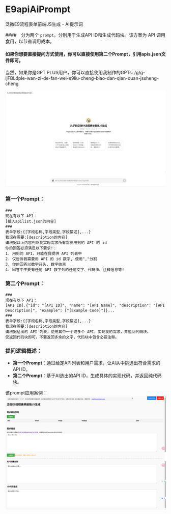 # E9apiAiPrompt
泛微E9流程表单前端JS生成 - AI提示词

####　分为两个 `prompt`，分别用于生成API ID和生成代码块。该方案为 API 调用食用，以节省调用成本。
#### 如果你想要直接提问方式使用，你可以直接使用第二个Prompt，引用apis.json文件即可。

当然，如果你是GPT PLUS用户，你可以直接使用我制作的GPTs: /g/g-ljFBLdpIe-wan-zi-de-fan-wei-e9liu-cheng-biao-dan-qian-duan-jssheng-cheng

![onesGpts](/reademe/Ones_GPTs.png)

### 第一个Prompt：
```plaintext
###
现在有以下 API：
[插入apilist.json的内容]
###
表单字段:{[字段名称,字段类型,字段描述],...}
我现在需要:[description的内容]
请根据以上内容判断我实现需求所有需要用到的 API 的 id
你的回答必须满足以下要求!：
1. 用到的 API，只能在我提供 API 列表中
2. 仅告诉我需要用 API 的 id 数字, 使用","分割
3. 你的回答以数字开头, 数字结束
4. 回答中不要有任何 API 数字外的任何文字、代码块、注释信息等!
```

### 第二个Prompt：
```plaintext
###
现在有以下 API：
[API ID].{"id": "[API ID]", "name": "[API Name]", "description": "[API Description]", "example": ["[Example Code]"]}...
###
表单字段:{[字段名称,字段类型,字段描述],...}
我现在需要:[description的内容]
请根据给出的 API 列表，使用其中一个或多个 API，实现我的需求，并返回代码块。
仅返回代码块即可，不要返回多余的文字，代码块中包含必要注释。
```

### 提问逻辑概述：
- **第一个Prompt**：通过给定API列表和用户需求，让AI从中挑选出符合需求的API ID。
- **第二个Prompt**：基于AI选出的API ID，生成具体的实现代码，并返回纯代码块。

该prompt应用案例：
![E9API](/reademe/E9API.png)